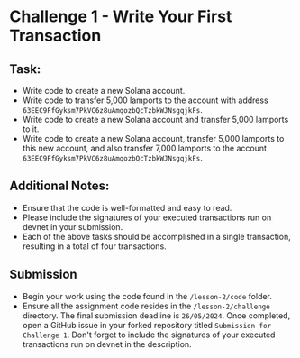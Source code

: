 # Challenge 1 - Write Your First Transaction

## Task:
- Write code to create a new Solana account.
- Write code to transfer 5,000 lamports to the account with address `63EEC9FfGyksm7PkVC6z8uAmqozbQcTzbkWJNsgqjkFs`.
- Write code to create a new Solana account and transfer 5,000 lamports to it.
- Write code to create a new Solana account, transfer 5,000 lamports to this new account, and also transfer 7,000 lamports to the account `63EEC9FfGyksm7PkVC6z8uAmqozbQcTzbkWJNsgqjkFs`.

## Additional Notes:
- Ensure that the code is well-formatted and easy to read.
- Please include the signatures of your executed transactions run on devnet in your submission.
- Each of the above tasks should be accomplished in a single transaction, resulting in a total of four transactions.

## Submission
- Begin your work using the code found in the `/lesson-2/code` folder.
- Ensure all the assignment code resides in the `/lesson-2/challenge` directory. The final submission deadline is `26/05/2024`.
Once completed, open a GitHub issue in your forked repository titled `Submission for Challenge 1`. Don't forget to include the signatures of your executed transactions run on devnet in the description.